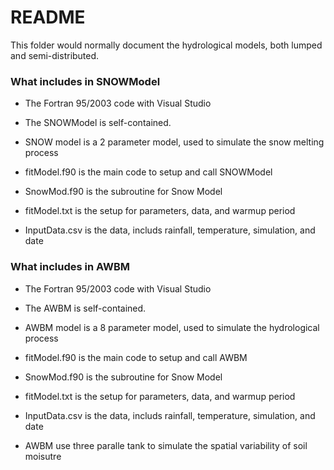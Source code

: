 # README #

This folder would normally document the hydrological models, both lumped and semi-distributed.

### What includes in SNOWModel ###

* The Fortran 95/2003 code with Visual Studio
* The SNOWModel is self-contained.
* SNOW model is a 2 parameter model, used to simulate the snow melting process

* fitModel.f90 is the main code to setup and call SNOWModel
* SnowMod.f90 is the subroutine for Snow Model
* fitModel.txt is the setup for parameters, data, and warmup period
* InputData.csv is the data, includs rainfall, temperature, simulation, and date 

### What includes in AWBM ###

* The Fortran 95/2003 code with Visual Studio
* The AWBM is self-contained.
* AWBM model is a 8 parameter model, used to simulate the hydrological process

* fitModel.f90 is the main code to setup and call AWBM
* SnowMod.f90 is the subroutine for Snow Model
* fitModel.txt is the setup for parameters, data, and warmup period
* InputData.csv is the data, includs rainfall, temperature, simulation, and date
* AWBM use three paralle tank to simulate the spatial variability of soil moisutre
